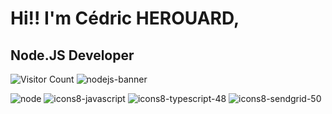 # Hi!! I'm Cédric HEROUARD, 
## Node.JS Developer
![Visitor Count](https://profile-counter.glitch.me/{Bric66}/count.svg)
![nodejs-banner](https://user-images.githubusercontent.com/115704191/209790225-9ef71e9d-b1e9-4d52-9944-2672174fc529.jpg)


![node](https://user-images.githubusercontent.com/115704191/209797979-d6e092c7-d7df-4402-aa6b-4b2820af4ece.png)
![icons8-javascript](https://user-images.githubusercontent.com/115704191/209799704-fbe74d1f-f468-4e31-9f20-9e6a7b6eccd4.gif)
![icons8-typescript-48](https://user-images.githubusercontent.com/115704191/209798925-bfb4b8f3-65fc-445c-aedb-9bc5246cda40.png)
![icons8-sendgrid-50](https://user-images.githubusercontent.com/115704191/209799151-b7c85e44-d834-462d-bb3c-906e261876ea.png)










<!--
**Bric66/Bric66** is a ✨ _special_ ✨ repository because its `README.md` (this file) appears on your GitHub profile.

Here are some ideas to get you started:

- 🔭 I’m currently working on ...
- 🌱 I’m currently learning ...
- 👯 I’m looking to collaborate on ...
- 🤔 I’m looking for help with ...
- 💬 Ask me about ...
- 📫 How to reach me: ...
- 😄 Pronouns: ...
- ⚡ Fun fact: ...
-->
